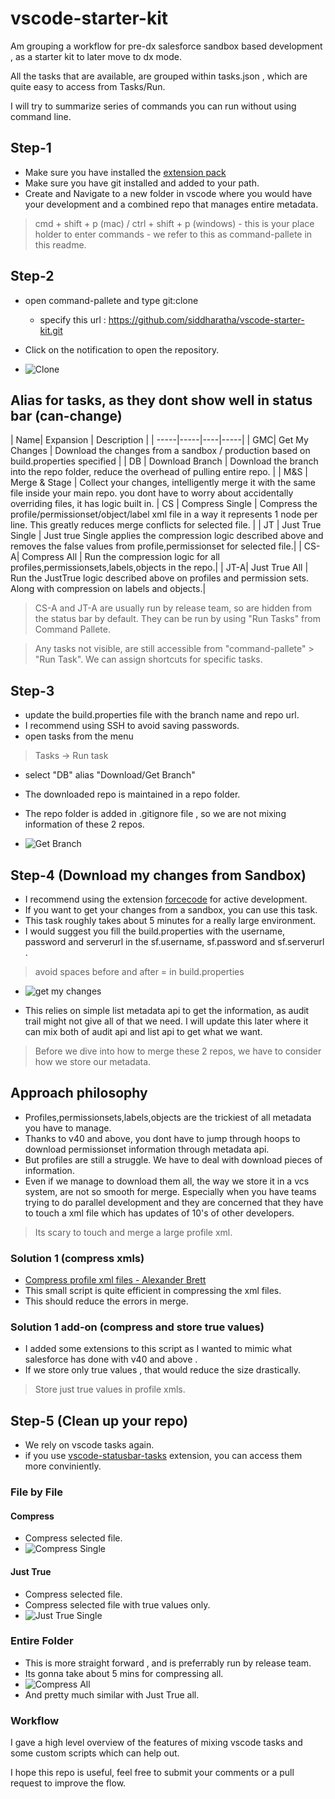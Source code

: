 # vscode-starter-kit
Am grouping a workflow for pre-dx salesforce sandbox based development , as a starter kit to later move to dx mode.

All the tasks that are available, are grouped within tasks.json , which are quite easy to access from Tasks/Run.

I will try to summarize series of commands you can run without using command line.
## Step-1
- Make sure you have installed the [extension pack](https://marketplace.visualstudio.com/items?itemName=siddharatha.schneider-salesforce-developer-extension-pack)
- Make sure you have git installed and added to your path.
- Create and Navigate to a new folder in vscode where you would have your development and a combined repo that manages entire metadata.
> cmd + shift + p (mac) / ctrl + shift + p (windows) - this is your place holder to enter commands - we refer to this as command-pallete in this readme.

## Step-2 
- open command-pallete and type git:clone
    - specify this url : https://github.com/siddharatha/vscode-starter-kit.git
- Click on the notification to open the repository.

- ![Clone](https://raw.githubusercontent.com/siddharatha/vscode-starter-kit-screenshots/master/step1-clone-vscode-starter-kit.gif)

## Alias for tasks, as they dont show well in status bar (can-change)
| Name| Expansion | Description |
| -----|-----|----|-----|
| GMC| Get My Changes | Download the changes from a sandbox / production based on build.properties specified |
| DB | Download Branch | Download the branch into the repo folder, reduce the overhead of pulling entire repo. |
| M&S | Merge & Stage | Collect your changes, intelligently merge it with the same file inside your main repo. you dont have to worry about accidentally overriding files, it has logic built in.
| CS | Compress Single | Compress the profile/permissionset/object/label xml file in a way it represents 1 node per line. This greatly reduces merge conflicts for selected file. |
| JT | Just True Single | Just true Single applies the compression logic described above and removes the false values from profile,permissionset for selected file.|
| CS-A| Compress All | Run the compression logic for all profiles,permissionsets,labels,objects in the repo.|
| JT-A| Just True All | Run the JustTrue logic described above on profiles and permission sets. Along with compression on labels and objects.|


> CS-A and JT-A are usually run by release team, so are hidden from the status bar by default. They can be run by using "Run Tasks" from Command Pallete.


> Any tasks not visible, are still accessible from "command-pallete" > "Run Task". We can assign shortcuts for specific tasks.
## Step-3
- update the build.properties file with the branch name and repo url.
- I recommend using SSH to avoid saving passwords.
- open tasks from the menu
> Tasks -> Run task
- select "DB" alias "Download/Get Branch"
- The downloaded repo is maintained in a repo folder. 
- The repo folder is added in .gitignore file , so we are not mixing information of these 2 repos.

- ![Get Branch](https://raw.githubusercontent.com/siddharatha/vscode-starter-kit-screenshots/master/stpe2-clone-branch-you-working-on.gif)

## Step-4 (Download my changes from Sandbox)
- I recommend using the extension [forcecode](https://marketplace.visualstudio.com/items?itemName=JohnAaronNelson.ForceCode) for active development.
- If you want to get your changes from a sandbox, you can use this task. 
- This task roughly takes about 5 minutes for a really large environment. 
- I would suggest you fill the build.properties with the username, password and serverurl in the sf.username, sf.password and sf.serverurl .
> avoid spaces  before and after = in build.properties
- ![get my changes](https://raw.githubusercontent.com/siddharatha/vscode-starter-kit-screenshots/master/stpe3-get-my-changes.gif)

- This relies on simple list metadata api to get the information, as audit trail might not give all of that we need. I will update this later where it can mix both of audit api and list api to get what we want.

> Before we dive into how to merge these 2 repos, we have to consider how we store our metadata.

## Approach philosophy
- Profiles,permissionsets,labels,objects are the trickiest of all metadata you have to manage.
- Thanks to v40 and above, you dont have to jump through hoops to download permissionset information through metadata api.
- But profiles are still a struggle. We have to deal with download pieces of information.
- Even if we manage to download them all, the way we store it in a vcs system, are not so smooth for merge. Especially when you have teams trying to do parallel development and they are concerned that they have to touch a xml file which has updates of 10's of other developers.
> Its scary to touch and merge a large profile xml.

### Solution 1 (compress xmls)
- [Compress profile xml files - Alexander Brett](http://alexander-brett.co.uk/2015/01/15/Compress-your-SFDC-profiles.html)
- This small script is quite efficient in compressing the xml files.
- This should reduce the errors in merge.

### Solution 1 add-on (compress and store true values)
- I added some extensions to this script as I wanted to mimic what salesforce has done with v40 and above .
- If we store only true values , that would reduce the size drastically.
> Store just true values in profile xmls.

## Step-5 (Clean up your repo)

- We rely on vscode tasks again.
- if you use [vscode-statusbar-tasks](https://marketplace.visualstudio.com/items?itemName=GuardRex.status-bar-tasks) extension, you can access them more conviniently.

### File by File
#### Compress
- Compress selected file.
- ![Compress Single](https://raw.githubusercontent.com/siddharatha/vscode-starter-kit-screenshots/master/step4-cs-single.gif)

#### Just True
- Compress selected file.
- Compress selected file with true values only.
- ![Just True Single](https://raw.githubusercontent.com/siddharatha/vscode-starter-kit-screenshots/master/step4-justtrue_single.gif)


### Entire Folder
- This is more straight forward , and is preferrably run by release team.
- Its gonna take about 5 mins for compressing all.
- ![Compress All](https://raw.githubusercontent.com/siddharatha/vscode-starter-kit-screenshots/master/step5-cs-all.gif)
- And pretty much similar with Just True all.


### Workflow
I gave a high level overview of the features of mixing vscode tasks and some custom scripts which can help out.

I hope this repo is useful, feel free to submit your comments or a pull request to improve the flow.
